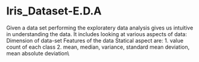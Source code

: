 # Iris_Dataset-E.D.A
Given a data set performing the exploratery data analysis gives us intuitive in understanding the data.
It includes looking at various aspects of data:
  Dimension of data-set
  Features of the data
  Statical aspect are:
    1. value count of each class
    2. mean, median, variance, standard mean deviation, mean absolute deviation\
		

